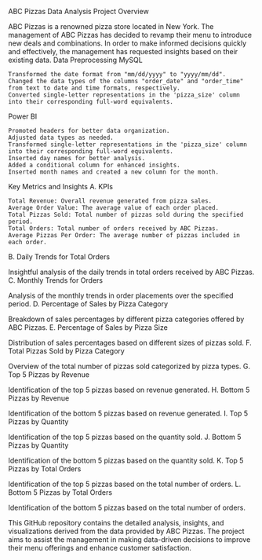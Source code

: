 ABC Pizzas Data Analysis Project
Overview

ABC Pizzas is a renowned pizza store located in New York. The management of ABC Pizzas has decided to revamp their menu to introduce new deals and combinations. In order to make informed decisions quickly and effectively, the management has requested insights based on their existing data.
Data Preprocessing
MySQL

    Transformed the date format from "mm/dd/yyyy" to "yyyy/mm/dd".
    Changed the data types of the columns "order_date" and "order_time" from text to date and time formats, respectively.
    Converted single-letter representations in the 'pizza_size' column into their corresponding full-word equivalents.

Power BI

    Promoted headers for better data organization.
    Adjusted data types as needed.
    Transformed single-letter representations in the 'pizza_size' column into their corresponding full-word equivalents.
    Inserted day names for better analysis.
    Added a conditional column for enhanced insights.
    Inserted month names and created a new column for the month.

Key Metrics and Insights
A. KPIs

    Total Revenue: Overall revenue generated from pizza sales.
    Average Order Value: The average value of each order placed.
    Total Pizzas Sold: Total number of pizzas sold during the specified period.
    Total Orders: Total number of orders received by ABC Pizzas.
    Average Pizzas Per Order: The average number of pizzas included in each order.

B. Daily Trends for Total Orders

Insightful analysis of the daily trends in total orders received by ABC Pizzas.
C. Monthly Trends for Orders

Analysis of the monthly trends in order placements over the specified period.
D. Percentage of Sales by Pizza Category

Breakdown of sales percentages by different pizza categories offered by ABC Pizzas.
E. Percentage of Sales by Pizza Size

Distribution of sales percentages based on different sizes of pizzas sold.
F. Total Pizzas Sold by Pizza Category

Overview of the total number of pizzas sold categorized by pizza types.
G. Top 5 Pizzas by Revenue

Identification of the top 5 pizzas based on revenue generated.
H. Bottom 5 Pizzas by Revenue

Identification of the bottom 5 pizzas based on revenue generated.
I. Top 5 Pizzas by Quantity

Identification of the top 5 pizzas based on the quantity sold.
J. Bottom 5 Pizzas by Quantity

Identification of the bottom 5 pizzas based on the quantity sold.
K. Top 5 Pizzas by Total Orders

Identification of the top 5 pizzas based on the total number of orders.
L. Bottom 5 Pizzas by Total Orders

Identification of the bottom 5 pizzas based on the total number of orders.

This GitHub repository contains the detailed analysis, insights, and visualizations derived from the data provided by ABC Pizzas. The project aims to assist the management in making data-driven decisions to improve their menu offerings and enhance customer satisfaction.
